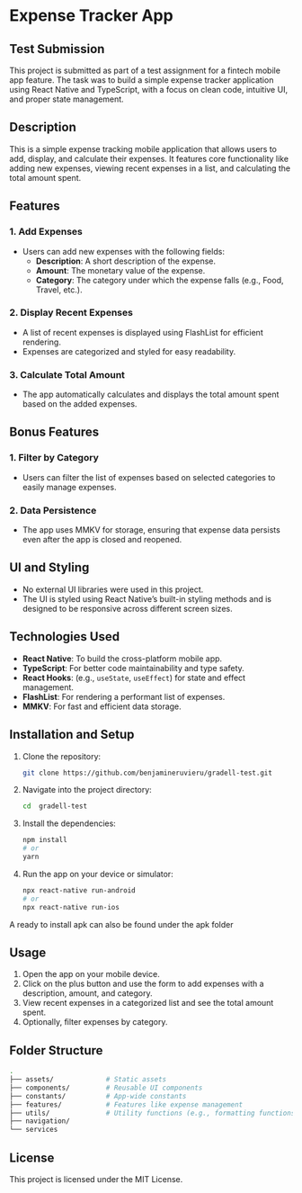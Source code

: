 # Expense Tracker App

## Test Submission

This project is submitted as part of a test assignment for a fintech mobile app feature. The task was to build a simple expense tracker application using React Native and TypeScript, with a focus on clean code, intuitive UI, and proper state management.

## Description

This is a simple expense tracking mobile application that allows users to add, display, and calculate their expenses. It features core functionality like adding new expenses, viewing recent expenses in a list, and calculating the total amount spent.

## Features

### 1. Add Expenses

- Users can add new expenses with the following fields:
  - **Description**: A short description of the expense.
  - **Amount**: The monetary value of the expense.
  - **Category**: The category under which the expense falls (e.g., Food, Travel, etc.).

### 2. Display Recent Expenses

- A list of recent expenses is displayed using FlashList for efficient rendering.
- Expenses are categorized and styled for easy readability.

### 3. Calculate Total Amount

- The app automatically calculates and displays the total amount spent based on the added expenses.

## Bonus Features

### 1. Filter by Category

- Users can filter the list of expenses based on selected categories to easily manage expenses.

### 2. Data Persistence

- The app uses MMKV for storage, ensuring that expense data persists even after the app is closed and reopened.

## UI and Styling

- No external UI libraries were used in this project.
- The UI is styled using React Native’s built-in styling methods and is designed to be responsive across different screen sizes.

## Technologies Used

- **React Native**: To build the cross-platform mobile app.
- **TypeScript**: For better code maintainability and type safety.
- **React Hooks**: (e.g., `useState`, `useEffect`) for state and effect management.
- **FlashList**: For rendering a performant list of expenses.
- **MMKV**: For fast and efficient data storage.

## Installation and Setup

1. Clone the repository:

   ```bash
   git clone https://github.com/benjamineruvieru/gradell-test.git
   ```

2. Navigate into the project directory:

   ```bash
   cd  gradell-test
   ```

3. Install the dependencies:

   ```bash
   npm install
   # or
   yarn
   ```

4. Run the app on your device or simulator:
   ```bash
   npx react-native run-android
   # or
   npx react-native run-ios
   ```

A ready to install apk can also be found under the apk folder

## Usage

1. Open the app on your mobile device.
2. Click on the plus button and use the form to add expenses with a description, amount, and category.
3. View recent expenses in a categorized list and see the total amount spent.
4. Optionally, filter expenses by category.

## Folder Structure

```bash
.
├── assets/             # Static assets
├── components/         # Reusable UI components
├── constants/          # App-wide constants
├── features/           # Features like expense management
├── utils/              # Utility functions (e.g., formatting functions)
├── navigation/
└── services
```

## License

This project is licensed under the MIT License.
